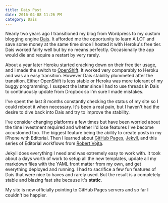 ```yaml
---
title: Dais Past
date: 2016-04-08 11:26 PM
category: Dais
---
```


Nearly two years ago I transitioned my blog from Wordpress to my custom blogging engine [Dais](/2014/07/07/introducing-dais). It afforded me the opportunity to learn A LOT and save some money at the same time since I hosted it with Heroku's free tier. Dais worked fairly well but by no means perfectly. Occasionally the app would die and require a restart by very rarely.

About a year later Heroku started cracking down on their free tier usage, and I made the switch to [OpenShift](/2015/08/25/moving-from-heroku-to-openshift). It worked very comparably to Heroku and was an easy transition. However Dais stability plummeted after the transition. Either OpenShift is less stable or Heroku was more tolerant of my buggy programming. I suspect the latter since I had to use threads in Dais to continuously update from Dropbox so I'm sure I made mistakes. 

I've spent the last 8 months constantly checking the status of my site so I could reboot it when necessary. It's been a real pain, but I haven't had the desire to dive back into Dais and try to improve the stability. 

I've consider changing platforms a few times but have been worried about the time investment required and whether I'd lose features I've become accustomed too. The biggest feature being the ability to create posts in my iPhone with Editorial. Then I learned about [GitHub Pages](https://pages.github.com/), [Jekyll](https://jekyllrb.com/), and this series of Editorial workflows from [Robert Vojta](http://www.robertvojta.com/2015/05/12/editorial-workflows-for-jekyll-blogging/). 

Jekyll does everything I need and was extremely easy to work with. It took about a days worth of work to setup all the new templates, update all my markdown files with the YAML front matter from my own, and get everything deployed and running. I had to sacrifice a few fun features of Dais that were nice to haves and rarely used. But the result is a completely stable and blazing fast site because it's **static**. 

My site is now officially pointing to GitHub Pages servers and so far I couldn't be happier. 